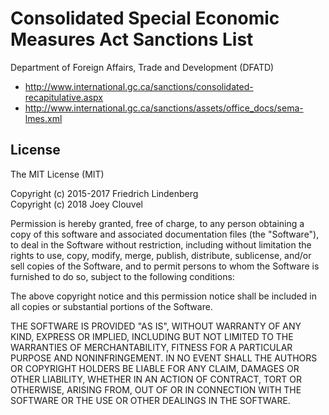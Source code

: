 # Consolidated Special Economic Measures Act Sanctions List  
Department of Foreign Affairs, Trade and Development (DFATD)

* http://www.international.gc.ca/sanctions/consolidated-recapitulative.aspx
* http://www.international.gc.ca/sanctions/assets/office_docs/sema-lmes.xml

## License

The MIT License (MIT)

Copyright (c) 2015-2017 Friedrich Lindenberg  
Copyright (c) 2018 Joey Clouvel  

Permission is hereby granted, free of charge, to any person obtaining a copy
of this software and associated documentation files (the "Software"), to deal
in the Software without restriction, including without limitation the rights
to use, copy, modify, merge, publish, distribute, sublicense, and/or sell
copies of the Software, and to permit persons to whom the Software is
furnished to do so, subject to the following conditions:

The above copyright notice and this permission notice shall be included in all
copies or substantial portions of the Software.

THE SOFTWARE IS PROVIDED "AS IS", WITHOUT WARRANTY OF ANY KIND, EXPRESS OR
IMPLIED, INCLUDING BUT NOT LIMITED TO THE WARRANTIES OF MERCHANTABILITY,
FITNESS FOR A PARTICULAR PURPOSE AND NONINFRINGEMENT. IN NO EVENT SHALL THE
AUTHORS OR COPYRIGHT HOLDERS BE LIABLE FOR ANY CLAIM, DAMAGES OR OTHER
LIABILITY, WHETHER IN AN ACTION OF CONTRACT, TORT OR OTHERWISE, ARISING FROM,
OUT OF OR IN CONNECTION WITH THE SOFTWARE OR THE USE OR OTHER DEALINGS IN THE
SOFTWARE.
